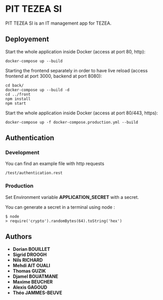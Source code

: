 # PIT TEZEA SI

PIT TEZEA SI is an IT management app for TEZEA.


## Deployement

Start the whole application inside Docker (access at port 80, http):

```
docker-compose up --build
```

Starting the frontend separately in order to have live reload (access frontend at port 3000, backend at port 8080):

```
cd back/
docker-compose up --build -d
cd ../front
npm install
npm start
```

Start the whole application inside Docker (access at port 80/443, https):

```
docker-compose up -f docker-compose.production.yml --build
```

## Authentication

### Development

You can find an example file with http requests

`/test/authentication.rest`

### Production

Set Environment variable **APPLICATION_SECRET** with a secret.

You can generate a secret in a terminal using node :

```
$ node
> require('crypto').randomBytes(64).toString('hex')
```

## Authors

* **Dorian BOUILLET**
* **Sigrid DROOGH**
* **Nils RICHARD**
* **Mehdi AIT OUALI**
* **Thomas GUZIK**
* **Djamel BOUATMANE**
* **Maxime BEUCHER**
* **Alexis GAGOUD**
* **Théo JAMMES-BEUVE**



